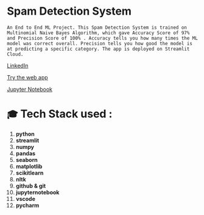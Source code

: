 # Spam Detection System
`An End to End ML Project. This Spam Detection System is trained on Multinomial Naive Bayes Algorithm, which gave Accuracy Score of 97% and Precision Score of 100% . Accuracy tells you how many times the ML model was correct overall. Precision tells you how good the model is at predicting a specific category. The app is deployed on Streamlit Cloud.`

[LinkedIn](https://www.linkedin.com/in/subrata-mondal-331446188/)

[Try the web app](https://lnkd.in/dSJQDxnS)

[Jupyter Notebook](https://lnkd.in/dnwuGmZX)

# `🎓` Tech Stack used :
1. **python**
3. **streamlit**
4. **numpy**
5. **pandas**
6. **seaborn**
8. **matplotlib**
9. **scikitlearn**
10. **nltk**
11. **github & git**
12. **jupyternotebook**
13. **vscode**
14. **pycharm**
